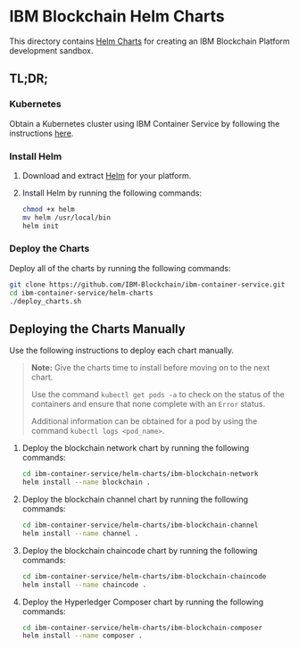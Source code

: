 # IBM Blockchain Helm Charts

This directory contains [Helm Charts](https://github.com/kubernetes/helm/blob/master/docs/charts.md) for creating an IBM Blockchain Platform development sandbox.

## TL;DR;

### Kubernetes

Obtain a Kubernetes cluster using IBM Container Service by following the instructions [here](https://ibm-blockchain.github.io/setup/).

### Install Helm

1. Download and extract [Helm](https://github.com/kubernetes/helm#install) for your platform.
2. Install Helm by running the following commands:

   ```bash
   chmod +x helm
   mv helm /usr/local/bin
   helm init
   ```

### Deploy the Charts

Deploy all of the charts by running the following commands:

```bash
git clone https://github.com/IBM-Blockchain/ibm-container-service.git
cd ibm-container-service/helm-charts
./deploy_charts.sh
```

## Deploying the Charts Manually

Use the following instructions to deploy each chart manually.

 > **Note:** Give the charts time to install before moving on to the next chart.
 >
 >Use the command `kubectl get pods -a` to check on the status of the containers and ensure that none complete with an `Error` status.  
 >
 >Additional information can be obtained for a pod by using the command `kubectl logs <pod_name>`.

1. Deploy the blockchain network chart by running the following commands:

   ```bash
   cd ibm-container-service/helm-charts/ibm-blockchain-network
   helm install --name blockchain .
   ```

2. Deploy the blockchain channel chart by running the following commands:

   ```bash
   cd ibm-container-service/helm-charts/ibm-blockchain-channel
   helm install --name channel .
   ```

3. Deploy the blockchain chaincode chart by running the following commands:

   ```bash
   cd ibm-container-service/helm-charts/ibm-blockchain-chaincode
   helm install --name chaincode .
   ```

4. Deploy the Hyperledger Composer chart by running the following commands:

   ```bash
   cd ibm-container-service/helm-charts/ibm-blockchain-composer
   helm install --name composer .
   ```
